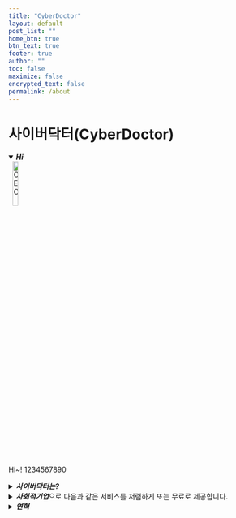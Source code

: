 ```yaml
---
title: "CyberDoctor"
layout: default
post_list: ""
home_btn: true
btn_text: true
footer: true
author: ""
toc: false
maximize: false
encrypted_text: false
permalink: /about
---
```


# **사이버닥터(CyberDoctor)**

<details open><summary>
<b><i>Hi</i></b>
</summary>
&nbsp;&nbsp;<img class="ceo" src="{{site.url}}{{site.baseurl}}{{site.assets_path}}/img/ceo.jpg" width="15%" alt="CEO">

Hi~!
1234567890
<br>
</details>


<details><summary>
<b><i>사이버닥터는?</i></b>
</summary>
 &nbsp;4차 산업혁명 시대에 접어들어 모든 산업에 걸쳐 ICT 기술이 융·복합되면서 기존의 틀을 파괴하는 혁신이 진행되고 있습니다. 새로운 IT 기술이 등장하면 이에 대한 신종 위협이 나타나고, 이에 대응하기 위한 보안 기술이 개발됩니다. 문제는 IT 기술이 급속도로 발전한 데 비해 보안 제품과 방법론은 새로운 IT 환경 변화를 따라잡지 못합니다. 하지만 사이버 위협은 사물 인터넷, 모바일 등 다양한 플랫폼으로 확산되고 있으며, 공격 기법도 날로 지능화되고 있습니다.<br><br>
 &nbsp;4차 산업혁명에서 보안은 절대 간과될 수 없는 분야이며, 원천 정보가 수집되는 사물 인터넷 기기 보호와 데이터 및 통신 암호화, 클라우드에 대한 접근통제 등이 중요한 보안 요소로 대두될 것입니다.<br>
 &nbsp;'사이버 보안이 곧 국가 보안’인 시대에서 사이버 공격으로부터 안전하지 않은 <b>[유치원, 초중고, 대학교 / 중소기업 / 지자체 산하기관]</b> 등의 소외계층에 존재하던 문제점들을 해결함으로써 보다 안전하게 고객들에게 서비스 제공 및 관리할 수 있도록 보안컨설팅(모의해킹)을 제공합니다.<br>
</details>


<details><summary>
<b><i>사회적기업</i></b>으로 다음과 같은 서비스를 저렴하게 또는 무료로 제공합니다.
</summary>
<table class="pure-table pure-table-horizontal">
    <thead>
        <tr>
            <th>#</th>
            <th>진단 종류</th>
            <th>서비스 설명</th>
        </tr>
    </thead>
    <tbody>
        <tr>
            <td>1</td>
            <td>모의해킹</td>
            <td>사내외 서비스의 취약점을 진단하고 대응방안 제시</td>
        </tr>
        <tr>
            <td>2</td>
            <td>정보보호 컨설팅</td>
            <td>사내 인적(개인정보),물적 보안 진단 및 대응책 수립</td>
        </tr>
    </tbody>
</table><br>
</details>


<details><summary>
<b><i>연혁</i></b>
</summary>

- 2019.07 : CyberDoctor 개인사업자 등록<br>
- 2019.08 : CyberDoctor 법인전환, 사회적기업

</details>